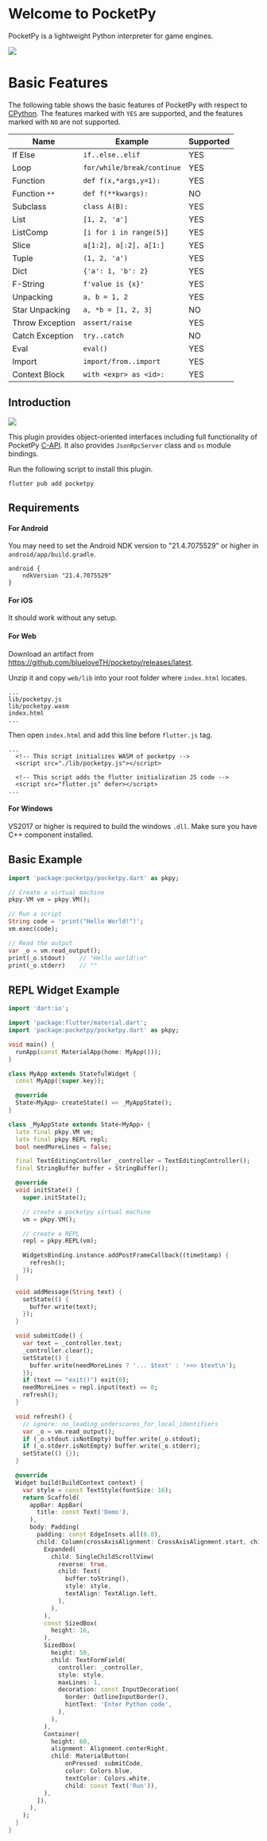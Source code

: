 # Welcome to PocketPy

PocketPy is a lightweight Python interpreter for game engines.

![](https://pocketpy.dev/static/logo_flat.png)
# Basic Features

The following table shows the basic features of PocketPy with respect to [CPython](https://github.com/python/cpython).
The features marked with `YES` are supported, and the features marked with `NO` are not supported.

| Name            | Example                    | Supported |
| --------------- | -------------------------- | --------- |
| If Else         | `if..else..elif`           | YES       |
| Loop            | `for/while/break/continue` | YES       |
| Function        | `def f(x,*args,y=1):`      | YES       |
| Function `**`   | `def f(**kwargs):`         | NO        |
| Subclass        | `class A(B):`              | YES       |
| List            | `[1, 2, 'a']`              | YES       |
| ListComp        | `[i for i in range(5)]`    | YES       |
| Slice           | `a[1:2], a[:2], a[1:]`     | YES       |
| Tuple           | `(1, 2, 'a')`              | YES       |
| Dict            | `{'a': 1, 'b': 2}`         | YES       |
| F-String        | `f'value is {x}'`          | YES       |
| Unpacking       | `a, b = 1, 2`              | YES       |
| Star Unpacking  | `a, *b = [1, 2, 3]`        | NO        |
| Throw Exception | `assert/raise`             | YES       |
| Catch Exception | `try..catch`               | NO        |
| Eval            | `eval()`                   | YES       |
| Import          | `import/from..import`      | YES       |
| Context Block   | `with <expr> as <id>:`     | YES       |

## Introduction

<p>
  <a title="Pub" href="https://pub.dev/packages/pocketpy" ><img src="https://img.shields.io/pub/v/pocketpy" /></a>
</p>

This plugin provides object-oriented interfaces including full functionality of PocketPy [C-API](https://pocketpy.dev/c-api/vm).
It also provides `JsonRpcServer` class and `os` module bindings.

Run the following script to install this plugin.

```
flutter pub add pocketpy
```

## Requirements

#### For Android

You may need to set the Android NDK version to "21.4.7075529" or higher in `android/app/build.gradle`.
```
android {
    ndkVersion "21.4.7075529"
}
```

#### For iOS

It should work without any setup.

#### For Web

Download an artifact from https://github.com/blueloveTH/pocketpy/releases/latest.

Unzip it and copy `web/lib` into your root folder where `index.html` locates.

```
...
lib/pocketpy.js
lib/pocketpy.wasm
index.html
...
```

Then open `index.html` and add this line before `flutter.js` tag.

```
...
  <!-- This script initializes WASM of pocketpy -->
  <script src="./lib/pocketpy.js"></script>

  <!-- This script adds the flutter initialization JS code -->
  <script src="flutter.js" defer></script>
...
```


#### For Windows

VS2017 or higher is required to build the windows `.dll`.
Make sure you have C++ component installed.


## Basic Example

```dart
import 'package:pocketpy/pocketpy.dart' as pkpy;

// Create a virtual machine
pkpy.VM vm = pkpy.VM();

// Run a script
String code = 'print("Hello World!")';
vm.exec(code);

// Read the output
var _o = vm.read_output();
print(_o.stdout)	// "Hello world!\n"
print(_o.stderr)	// ""
```



## REPL Widget Example

```dart
import 'dart:io';

import 'package:flutter/material.dart';
import 'package:pocketpy/pocketpy.dart' as pkpy;

void main() {
  runApp(const MaterialApp(home: MyApp()));
}

class MyApp extends StatefulWidget {
  const MyApp({super.key});

  @override
  State<MyApp> createState() => _MyAppState();
}

class _MyAppState extends State<MyApp> {
  late final pkpy.VM vm;
  late final pkpy.REPL repl;
  bool needMoreLines = false;

  final TextEditingController _controller = TextEditingController();
  final StringBuffer buffer = StringBuffer();

  @override
  void initState() {
    super.initState();

    // create a pocketpy virtual machine
    vm = pkpy.VM();

    // create a REPL
    repl = pkpy.REPL(vm);

    WidgetsBinding.instance.addPostFrameCallback((timeStamp) {
      refresh();
    });
  }

  void addMessage(String text) {
    setState(() {
      buffer.write(text);
    });
  }

  void submitCode() {
    var text = _controller.text;
    _controller.clear();
    setState(() {
      buffer.write(needMoreLines ? '... $text' : '>>> $text\n');
    });
    if (text == "exit()") exit(0);
    needMoreLines = repl.input(text) == 0;
    refresh();
  }

  void refresh() {
    // ignore: no_leading_underscores_for_local_identifiers
    var _o = vm.read_output();
    if (_o.stdout.isNotEmpty) buffer.write(_o.stdout);
    if (_o.stderr.isNotEmpty) buffer.write(_o.stderr);
    setState(() {});
  }

  @override
  Widget build(BuildContext context) {
    var style = const TextStyle(fontSize: 16);
    return Scaffold(
      appBar: AppBar(
        title: const Text('Demo'),
      ),
      body: Padding(
        padding: const EdgeInsets.all(8.0),
        child: Column(crossAxisAlignment: CrossAxisAlignment.start, children: [
          Expanded(
            child: SingleChildScrollView(
              reverse: true,
              child: Text(
                buffer.toString(),
                style: style,
                textAlign: TextAlign.left,
              ),
            ),
          ),
          const SizedBox(
            height: 16,
          ),
          SizedBox(
            height: 50,
            child: TextFormField(
              controller: _controller,
              style: style,
              maxLines: 1,
              decoration: const InputDecoration(
                border: OutlineInputBorder(),
                hintText: 'Enter Python code',
              ),
            ),
          ),
          Container(
            height: 60,
            alignment: Alignment.centerRight,
            child: MaterialButton(
                onPressed: submitCode,
                color: Colors.blue,
                textColor: Colors.white,
                child: const Text('Run')),
          ),
        ]),
      ),
    );
  }
}
```

